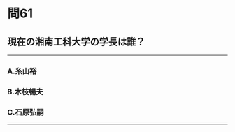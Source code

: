 # 問61
## 現在の湘南工科大学の学長は誰？

---

### A.糸山裕
### B.木枝暢夫
### C.石原弘嗣

<p id=answer style="Display:none;"></p>

---
